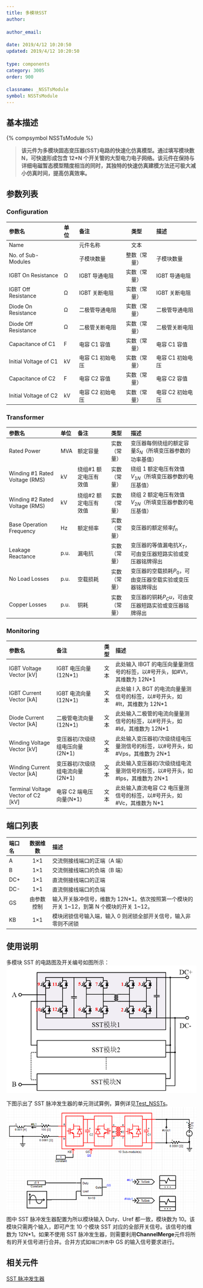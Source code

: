 ```yaml
---
title: 多模块SST
author:

author_email:

date: 2019/4/12 10:20:50
updated: 2019/4/12 10:20:50

type: components
category: 3005
order: 900

classname: _NSSTsModule
symbol: NSSTsModule
---
```


## 基本描述

{% compsymbol NSSTsModule %}

> **该元件为多模块固态变压器(SST)电路的快速化仿真模型。通过填写模块数 N，可快速形成包含 12\*N 个开关管的大型电力电子网络。该元件在保持与详细电磁暂态模型精度相当的同时，其独特的快速仿真建模方法还可极大减小仿真时间，提高仿真效率。**

## 参数列表

### Configuration

| 参数名                | 单位 | 备注             |     类型     | 描述             |
| :-------------------- | :--- | :--------------- | :----------: | :--------------- |
| Name                  |      | 元件名称         |     文本     |                  |
| No. of Sub-Modules    |      | 子模块数量       | 整数（常量） | 子模块数量       |
| IGBT On Resistance    | Ω    | IGBT 导通电阻    | 实数（常量） | IGBT 导通电阻    |
| IGBT Off Resistance   | Ω    | IGBT 关断电阻    | 实数（常量） | IGBT 关断电阻    |
| Diode On Resistance   | Ω    | 二极管导通电阻   | 实数（常量） | 二极管导通电阻   |
| Diode Off Resistance  | Ω    | 二极管关断电阻   | 实数（常量） | 二极管关断电阻   |
| Capacitance of C1     | F    | 电容 C1 容值     | 实数（常量） | 电容 C1 容值     |
| Initial Voltage of C1 | kV   | 电容 C1 初始电压 | 实数（常量） | 电容 C1 初始电压 |
| Capacitance of C2     | F    | 电容 C2 容值     | 实数（常量） | 电容 C2 容值     |
| Initial Voltage of C2 | kV   | 电容 C2 初始电压 | 实数（常量） | 电容 C2 初始电压 |

### Transformer

| 参数名                         | 单位 | 备注                  |     类型     | 描述                                                        |
| :----------------------------- | :--- | :-------------------- | :----------: | :---------------------------------------------------------- |
| Rated Power                    | MVA  | 额定容量              | 实数（常量） | 变压器每侧绕组的额定容量$S_N$（所填变压器参数的功率基值）   |
| Winding #1 Rated Voltage (RMS) | kV   | 绕组#1 额定电压有效值 | 实数（常量） | 绕组 1 额定电压有效值$V_{1N}$（所填变压器参数的电压基值）   |
| Winding #2 Rated Voltage (RMS) | kV   | 绕组#2 额定电压有效值 | 实数（常量） | 绕组 2 额定电压有效值$V_{2N}$（所填变压器参数的电压基值）   |
| Base Operation Frequency       | Hz   | 额定频率              | 实数（常量） | 变压器的额定频率$f_n$                                       |
| Leakage Reactance              | p.u. | 漏电抗                | 实数（常量） | 变压器的等值漏电抗$X_T$，可由变压器短路实验或变压器铭牌得出 |
| No Load Losses                 | p.u. | 空载损耗              | 实数（常量） | 变压器的空载损耗$P_0$，可由变压器空载实验或变压器铭牌得出   |
| Copper Losses                  | p.u. | 铜耗                  | 实数（常量） | 变压器的铜耗$P_Cu$，可由变压器短路实验或变压器铭牌得出      |

### Monitoring

| 参数名                               | 备注                             | 类型 | 描述                                                                           |
| :----------------------------------- | :------------------------------- | :--: | :----------------------------------------------------------------------------- |
| IGBT Voltage Vector \[kV\]           | IGBT 电压向量(12N\*1)            | 文本 | 此处输入 IBGT 的电压向量量测信号的标签，以#号开头，如#Vt，其维数为 12N\*1      |
| IGBT Current Vector \[kA\]           | IGBT 电流向量(12N\*1)            | 文本 | 此处输 I 入 BGT 的电流向量量测信号的标签，以#号开头，如#It，其维数为 12N\*1    |
| Diode Current Vector \[kA\]          | 二极管电流向量(12N\*1)           | 文本 | 此处输入二极管的电流向量量测信号的标签，以#号开头，如#Id，其维数为 12N\*1      |
| Winding Voltage Vector \[kV\]        | 变压器初/次级绕组电压向量(2N\*1) | 文本 | 此处输入变压器初/次级绕组电压量测信号的标签，以#号开头，如#Vps，其维数为 2N\*1 |
| Winding Current Vector \[kA\]        | 变压器初/次级绕组电流向量(2N\*1) | 文本 | 此处输入变压器初/次级绕组电流量测信号的标签，以#号开头，如#Ips，其维数为 2N\*1 |
| Terminal Voltage Vector of C2 \[kV\] | 电容 C2 端电压向量(N\*1)         | 文本 | 此处输入直流电容 C2 电压量测信号的标签，以#号开头，如#Vc，其维数为 N\*1        |

## 端口列表

| 端口名 |  数据维数  | 描述                                                                                         |
| :----- | :--------: | :------------------------------------------------------------------------------------------- |
| A      |    1×1     | 交流侧接线端口的正端（A 端）                                                                 |
| B      |    1×1     | 交流侧接线端口的负端（B 端）                                                                 |
| DC+    |    1×1     | 直流侧接线端口的正端                                                                         |
| DC-    |    1×1     | 直流侧接线端口的负端                                                                         |
| GS     | 由参数控制 | 输入开关脉冲信号，维数为 12N\*1。依次按照第一个模块的开关 1\~12，到第 N 个模块的开关 1\~12。 |
| KB     |    1×1     | 模块闭锁信号输入端，输入 0 则闭锁全部开关信号，输入非零则不闭锁                              |

## 使用说明

多模块 SST 的电路图及开关编号如图所示：
![电路图](comp_NSSTsModule/SST.png)

下图示出了 SST 脉冲发生器的单元测试算例，算例详见[Test_NSSTs](https://www.cloudpss.net/editor/?id=1187)。
![单元测试图](comp_VSCModule/SSTN.png)
图中 SST 脉冲发生器配置为所以模块输入 Duty、Uref 都一致，模块数为 10。该模块只需两个输入，即可产生 10 个模块 SST 对应的全部开关信号。该信号的维数为 12N\*1。如果不使用 SST 脉冲发生器，则需要利用**ChannelMerge**元件将所有的开关信号进行合并。合并方式如`端口列表`中 GS 的输入信号要求进行。

## 相关元件

[SST 脉冲发生器](comp_FirePulseGenSST.html)
